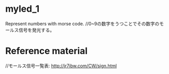 # myled_1
Represent numbers with morse code.  //0~9の数字をうつことでその数字のモールス信号を発光する。  

# Reference material  
//モールス信号一覧表: http://jr7ibw.com/CW/sign.html
